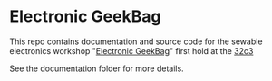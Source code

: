 # Electronic GeekBag

This repo contains documentation and source code for the sewable electronics workshop
"[Electronic GeekBag](https://events.ccc.de/congress/2015/wiki/Assembly:Electronic_GeekBag)" first hold at the [32c3](https://events.ccc.de/congress/2015/wiki/Static:Main_Page)

See the documentation folder for more details.
